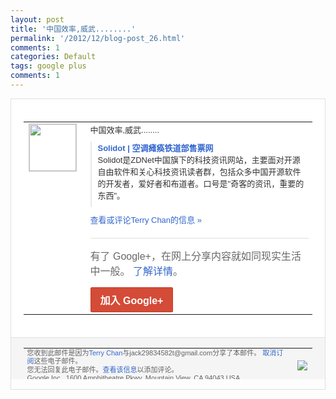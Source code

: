 ```yaml
---
layout: post
title: '中国效率,威武........'
permalink: '/2012/12/blog-post_26.html'
comments: 1
categories: Default
tags: google plus
comments: 1
---
```

<!-- X-Notifications: 1:f51ad7f7d0000000 -->

<div style="border:solid 1px #dfdfdf;color:#686868;font:13px Arial"><div style="background-color:#fff;padding:20px;"><table cellpadding="0" cellspacing="0"><tr><td style="padding-right:15px;vertical-align:top"><a href="https://plus.google.com/_/notifications/emlink?emr=14900066512970582018&amp;emid=CNCr9caSuLQCFQFwTAod3yQAAA&amp;path=%2F108643996575278738906&amp;dt=1356527451332&amp;uob=8"><img height="75" src="https://lh3.googleusercontent.com/-KKRGTyJ5Bl0/AAAAAAAAAAI/AAAAAAAAtnY/R4QEWIp3Ur0/s75-c-k-a/photo.jpg" style="border:solid 1px #cccccc;" width="75"/></a></td><td style="width:578px;color:#333;font:13px Arial;vertical-align:top"><div style="padding-bottom:10px">中国效率,威武........</div><div style="margin-bottom:10px;padding-left:10px; border-left:2px solid #EAEAEA"><span style="margin-right:5px"><a href="http://www.solidot.org/story?sid=32860" style="color:#3366CC;text-decoration:none"><span style="font-weight:bold">Solidot | 空调瘫痪铁道部售票网</span></a><div style="padding-bottom:10px">Solidot是ZDNet中国旗下的科技<wbr/>资讯网站，主要面对开源自由软件和关心科技<wbr/>资讯读者群，包括众多中国开源软件的开发者<wbr/>，爱好者和布道者。口号是"奇客的资讯，重<wbr/>要的东西"。</div></span></div><a href="https://plus.google.com/_/notifications/emlink?emr=14900066512970582018&amp;emid=CNCr9caSuLQCFQFwTAod3yQAAA&amp;path=%2F108643996575278738906%2Fposts%2F5FWxn6z1REs%3Fgpinv%3DAMIXal9PBO2szxYI2RtWVfbg0M9ohmaRo9_KlnddkKhpTspCUchOik5-aEBZ9658LcN3ZGtkzYaTXUP_OoQnFF5C6v5i12tzvITXc1fIWTDUiB3jttpMcjc&amp;dt=1356527451332&amp;uob=8" style="color:#3366CC;text-decoration:none">查看或评论Terry Chan的信息 »</a><div style="margin-top:20px;border-top:solid 1px #dfdfdf"><div style="padding:15px 0;color:#686868;font:16px Arial">有了 Google+，在网上分享内容就如同现实生活中一般。 <a href="http://www.google.com/+/learnmore/" style="color:#3366CC;text-decoration:none">了解详情</a>。</div><a href="https://plus.google.com/_/notifications/emlink?emr=14900066512970582018&amp;emid=CNCr9caSuLQCFQFwTAod3yQAAA&amp;path=%2F%3Fgpinv%3DAMIXal9PBO2szxYI2RtWVfbg0M9ohmaRo9_KlnddkKhpTspCUchOik5-aEBZ9658LcN3ZGtkzYaTXUP_OoQnFF5C6v5i12tzvITXc1fIWTDUiB3jttpMcjc&amp;dt=1356527451332&amp;uob=8" style="display:inline-block;padding:7px 15px;background-color:#d44b38; color:#fff;font-size:16px; font-weight:bold;border-radius:2px;-webkit-border-radius:2px; -moz-border-radius:2px;border:solid 1px #c43b28; white-space:nowrap;text-decoration:none">加入 Google+</a></div></td></tr></table></div><div style="border-top:solid 1px #dfdfdf;padding:0 20px; background-color:#f5f5f5"><table cellpadding="0" cellspacing="0" style="height:50px"><tbody><tr><td style="vertical-align:middle;width:100%; color:#636363;font:11px Arial; line-height:120%">您收到此邮件是因为<a href="https://plus.google.com/_/notifications/emlink?emr=14900066512970582018&amp;emid=CNCr9caSuLQCFQFwTAod3yQAAA&amp;path=%2F108643996575278738906%3Fgpinv%3DAMIXal9PBO2szxYI2RtWVfbg0M9ohmaRo9_KlnddkKhpTspCUchOik5-aEBZ9658LcN3ZGtkzYaTXUP_OoQnFF5C6v5i12tzvITXc1fIWTDUiB3jttpMcjc&amp;dt=1356527451332&amp;uob=8" style="color:#3366CC;text-decoration:none">Terry Chan</a>与jack29834582t@gmail.com分享了本邮件。 <a href="https://plus.google.com/_/notifications/emlink?emr=14900066512970582018&amp;emid=CNCr9caSuLQCFQFwTAod3yQAAA&amp;path=%2F_%2Fnonplus%2Femailsettings%3Fgpinv%3DAMIXal9PBO2szxYI2RtWVfbg0M9ohmaRo9_KlnddkKhpTspCUchOik5-aEBZ9658LcN3ZGtkzYaTXUP_OoQnFF5C6v5i12tzvITXc1fIWTDUiB3jttpMcjc%26est%3DADH5u8WlREY8_FRqApZ9Jsp1-aomDOU5uSo2uNEaB6h1sJasp1l3k1EX2MOXWbO00LsA9eoNCIvhomA2AUtyHJsIzrN5sVNGjmTkAvaMijcTJMm3hRnl1e618MqLOiAkfTgrn95WGzoazesgSKxpCwFnW0MAl2bZzA&amp;dt=1356527451332&amp;uob=8" style="color:#3366CC;text-decoration:none">取消订阅</a>这些电子邮件。<br/>您无法回复此电子邮件。<a href="https://plus.google.com/_/notifications/emlink?emr=14900066512970582018&amp;emid=CNCr9caSuLQCFQFwTAod3yQAAA&amp;path=%2F108643996575278738906%2Fposts%2F5FWxn6z1REs%3Fgpinv%3DAMIXal9PBO2szxYI2RtWVfbg0M9ohmaRo9_KlnddkKhpTspCUchOik5-aEBZ9658LcN3ZGtkzYaTXUP_OoQnFF5C6v5i12tzvITXc1fIWTDUiB3jttpMcjc&amp;dt=1356527451332&amp;uob=8" style="color:#3366CC;text-decoration:none">查看该信息</a>以添加评论。<br/>Google Inc., 1600 Amphitheatre Pkwy, Mountain View, CA 94043 USA<br/></td><td><img src="https://ssl.gstatic.com/s2/oz/images/notifications/logo/google-plus-6617a72bb36cc548861652780c9e6ff1.png"/></td></tr></tbody></table></div></div>